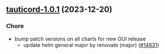 

## [tauticord-1.0.1](https://github.com/truecharts/charts/compare/tauticord-0.0.23...tauticord-1.0.1) (2023-12-20)

### Chore

- bump patch versions on all charts for new GUI release
  - update helm general major by renovate (major) ([#14631](https://github.com/truecharts/charts/issues/14631))
  
  